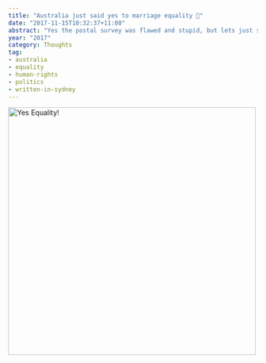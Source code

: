 ```yaml
---
title: "Australia just said yes to marriage equality 🌈"
date: "2017-11-15T10:32:37+11:00"
abstract: "Yes the postal survey was flawed and stupid, but lets just savour this for a moment!"
year: "2017"
category: Thoughts
tag:
- australia
- equality
- human-rights
- politics
- written-in-sydney
---
```

<p><img src="https://rubenerd.com/files/2017/yes@1x.png" srcset="https://rubenerd.com/files/2017/yes@1x.png 1x, https://rubenerd.com/files/2017/yes@2x.png 2x" alt="Yes Equality!" style="width:500px" /></p>
